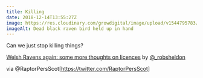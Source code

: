 ```yaml
---
title: Killing
date: 2018-12-14T13:55:27Z
image: https://res.cloudinary.com/growdigital/image/upload/v1544795783/raven-rds-conservation.jpg
imageAlt: Dead black raven bird held up in hand
---
```


Can we just stop killing things? 

[Welsh Ravens again: some more thoughts on licences](https://www.rdsconservation.com/?p=715) by [@_robsheldon](https://twitter.com/_robsheldon)

via @RaptorPersScot[https://twitter.com/RaptorPersScot]
